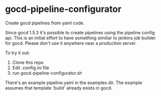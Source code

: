 # gocd-pipeline-configurator
Create gocd pipelines from yaml code. 

Since gocd 1.5.3 it's possible to create pipelines using the pipeline config api. This is an initial effort to have something similiar to jenkins job builder for gocd. Please don't use it anywhere near a production server.

To try it out:

1. Clone this repo
2. Edit .config.ini file
3. run gocd-pipeline-configurator.sh

There's an example pipeline.yaml in the examples dir. The example assumes that template 'build' already exists in gocd.

